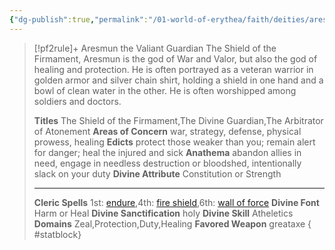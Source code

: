 ```yaml
---
{"dg-publish":true,"permalink":"/01-world-of-erythea/faith/deities/aresmun/","title":"Aresmun the Valiant Guardian","tags":["Deity"],"dgShowInlineTitle":true,"noteIcon":""}
---
```


>[!pf2rule]+ Aresmun the Valiant Guardian
>The Shield of the Firmament, Aresmun is the god of War and Valor, but also the god of healing and protection. He is often portrayed as a veteran warrior in golden armor and silver chain shirt, holding a shield in one hand and a bowl of clean water in the other. He is often worshipped among soldiers and doctors.
> 
> **Titles**  The Shield of the Firmament,The Divine Guardian,The Arbitrator of Atonement
> **Areas of Concern**  war, strategy, defense, physical prowess, healing
> **Edicts**  protect those weaker than you; remain alert for danger; heal the injured and sick
> **Anathema**  abandon allies in need, engage in needless destruction or bloodshed, intentionally slack on your duty
> **Divine Attribute**  Constitution or Strength
> 
> ---
> 
> **Cleric Spells** 1st: [endure](https://pf2easy.com/index.php?id=5091&name=endure),4th: [fire shield](https://pf2easy.com/index.php?id=1332&name=fire_shield),6th: [wall of force](https://pf2easy.com/index.php?id=1578&name=wall_of_force)
> **Divine Font**  Harm or Heal
> **Divine Sanctification**  holy
> **Divine Skill**  Atheletics
> **Domains**  Zeal,Protection,Duty,Healing
> **Favored Weapon**  greataxe 
{ #statblock}


 
